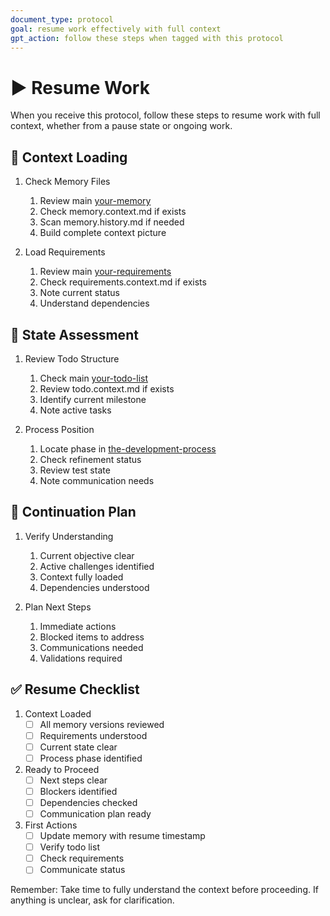 ```yaml
---
document_type: protocol
goal: resume work effectively with full context
gpt_action: follow these steps when tagged with this protocol
---
```


# ▶️ Resume Work

When you receive this protocol, follow these steps to resume work with full context, whether from a pause state or ongoing work.

## 📖 Context Loading

1. Check Memory Files
   1. Review main [your-memory](your-memory.md)
   2. Check memory.context.md if exists
   3. Scan memory.history.md if needed
   4. Build complete context picture

2. Load Requirements
   1. Review main [your-requirements](your-requirements.md)
   2. Check requirements.context.md if exists
   3. Note current status
   4. Understand dependencies

## 🔄 State Assessment

1. Review Todo Structure
   1. Check main [your-todo-list](your-todo-list.md)
   2. Review todo.context.md if exists
   3. Identify current milestone
   4. Note active tasks

2. Process Position
   1. Locate phase in [the-development-process](the-development-process.md)
   2. Check refinement status
   3. Review test state
   4. Note communication needs

## 🎯 Continuation Plan

1. Verify Understanding
   1. Current objective clear
   2. Active challenges identified
   3. Context fully loaded
   4. Dependencies understood

2. Plan Next Steps
   1. Immediate actions
   2. Blocked items to address
   3. Communications needed
   4. Validations required

## ✅ Resume Checklist

1. Context Loaded
   - [ ] All memory versions reviewed
   - [ ] Requirements understood
   - [ ] Current state clear
   - [ ] Process phase identified

2. Ready to Proceed
   - [ ] Next steps clear
   - [ ] Blockers identified
   - [ ] Dependencies checked
   - [ ] Communication plan ready

3. First Actions
   - [ ] Update memory with resume timestamp
   - [ ] Verify todo list
   - [ ] Check requirements
   - [ ] Communicate status

Remember: Take time to fully understand the context before proceeding. If anything is unclear, ask for clarification. 